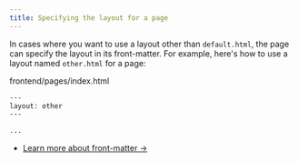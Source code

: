 ```yaml
---
title: Specifying the layout for a page
---
```


In cases where you want to use a layout other than `default.html`, the page can specify the layout in its front-matter. For example, here's how to use a layout named `other.html` for a page:

<div class="filename">
  frontend/pages/index.html
</div>

```html
---
layout: other
---

...
```

* [Learn more about front-matter &rarr;](doc:frontend/front-matter)
